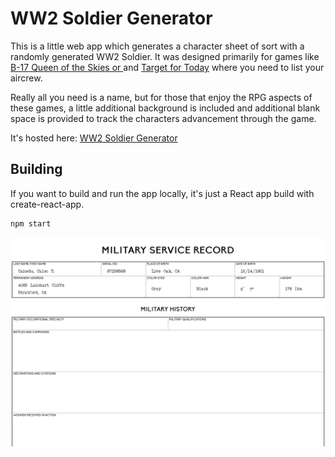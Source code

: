 # WW2 Soldier Generator

This is a little web app which generates a character sheet of sort with a randomly generated WW2 Soldier. It was designed primarily for games like [B-17 Queen of the Skies or ](https://boardgamegeek.com/boardgame/1032/b-17-queen-skies) and [Target for Today](https://boardgamegeek.com/boardgame/160903/target-today) where you need to list your aircrew.

Really all you need is a name, but for those that enjoy the RPG aspects of these games, a little additional background is included and additional blank space is provided to track the characters advancement through the game.

It's hosted here: [WW2 Soldier Generator](https://recruit.fastwombat.com/)

## Building

If you want to build and run the app locally, it's just a React app build with create-react-app.

```
npm start
```

![screenshot](assets/screenshot.jpg)

